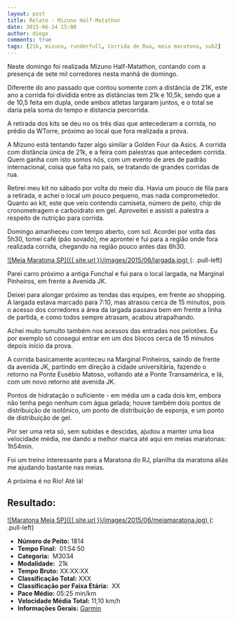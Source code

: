 ```yaml
---
layout: post
title: Relato - Mizuno Half-Matathon
date: 2015-06-14 15:00
author: diego
comments: true
tags: [21k, mizuno, runderfull, Corrida de Rua, meia maratona, sub2]
---
```


Neste domingo foi realizada Mizuno Half-Matathon, contando com a presença de sete mil corredores nesta manhã de domingo.

Diferente do ano passado que contou somente com a distância de 21K, este ano a corrida foi dividida entre as distâncias tem 21k e 10,5k, sendo que a de 10,5 feita em dupla, onde ambos atletas largaram juntos, e o total se daria pela soma do tempo e distancia percorrida.

A retirada dos kits se deu no os três dias que antecederam a corrida, no prédio da WTorre, próximo ao local que fora realizada a prova.

A Mizuno está tentando fazer algo similar a Golden Four da Asics. A corrida com distância única de 21k, e a feira com palestras que antecedem corrida. Quem ganha com isto somos nós, com um evento de ares de padrão internacional, coisa que falta no país, se tratando de grandes corridas de rua.

Retirei meu kit no sábado por volta do meio dia. Havia um pouco de fila para a retirada, e achei o local um pouco pequeno, mas nada comprometedor. Quanto ao kit, este que veio contendo camiseta, número de peito, chip de cronometragem e carboidrato em gel. Aproveitei e assisti a palestra a respeito de nutrição para corrida.

Domingo amanheceu com tempo aberto, com sol. Acordei por volta das 5h30, tomei café (pão sovado), me aprontei e fui para a região onde fora realizada corrida, chegando na região pouco antes das 6h30.

<a href="/images/2015/06/largada_big.jpg">
![Meia Maratona SP]({{ site.url }}/images/2015/06/largada.jpg)
</a>
{: .pull-left}


Parei carro próximo a antiga Funchal e fui para o local largada, na Marginal Pinheiros, em frente a Avenida JK.

Deixei para alongar próximo as tendas das equipes, em frente ao shopping. A largada estava marcado para 7:10, mas atrasou cerca de 15 minutos, pois o acesso dos corredores a área da largada passava bem em frente a linha de partida, e como todos sempre atrasam, acabou atrapalhando. 

Achei muito tumulto também nos acessos das entradas nos pelotões. Eu por exemplo só consegui entrar em um dos blocos cerca de 15 minutos depois início da prova.

A corrida basicamente aconteceu na Marginal Pinheiros, saindo de frente da avenida JK, partindo em direção à cidade universitária, fazendo o retorno na Ponte Eusébio Matoso, voltando até a Ponte Transamérica, e lá, com um novo retorno até avenida JK. 

Pontos de hidratação o suficiente - em média um a cada dois km, embora não tenha pego nenhum com água gelada; houve também dois pontos de distribuição de isotônico, um ponto de distribuição de esponja, e um ponto de distribuição de gel.

Por ser uma reta só, sem subidas e descidas, ajudou a manter uma boa velocidade média, me dando a melhor marca até aqui em meias maratonas: 1h54min.

Foi um treino interessante para a Maratona do RJ, planilha da maratona aliás me ajudando bastante nas meias.

A próxima é no Rio! Até lá!


## Resultado:

<a href="/images/2015/06/meiamaratona_big.jpg">
![Maratona Meia SP]({{ site.url }}/images/2015/06/meiamaratona.jpg)
</a>
{: .pull-left}

* **Número de Peito:** 1814 
* **Tempo Final:**  01:54:50
* **Categoria:**  M3034
* **Modalidade:**  21k
* **Tempo Bruto:** XX:XX:XX
* **Classificação Total:**  XXX
* **Classificação por Faixa Etária:**  XX
* **Pace Médio:** 05:25 min/km
* **Velocidade Média Total:**  11,10 km/h
* **Informações Gerais:** <a href="https://connect.garmin.com/modern/activity/804037906" target="_blank">Garmin</a>
